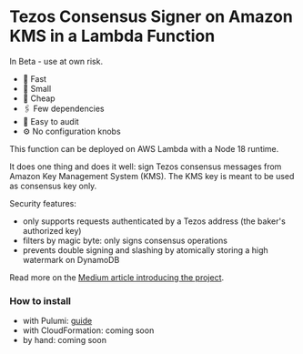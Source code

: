 # Tezos Consensus Signer on Amazon KMS in a Lambda Function

In Beta - use at own risk.

* 🏃 Fast
* 🐣 Small
* 💸 Cheap
* 🖇️ Few dependencies
* 🧐 Easy to audit
* ⚙️ No configuration knobs

This function can be deployed on AWS Lambda with a Node 18 runtime.

It does one thing and does it well: sign Tezos consensus messages from Amazon Key Management System (KMS). The KMS key is meant to be used as consensus key only.

Security features:

* only supports requests authenticated by a Tezos address (the baker's authorized key)
* filters by magic byte: only signs consensus operations
* prevents double signing and slashing by atomically storing a high watermark on DynamoDB

Read more on the [Medium article introducing the project](https://midl-dev.medium.com/tezos-consensus-signing-with-aws-lambda-dynamodb-and-kms-d6e1da85dc62).

### How to install

* with Pulumi: [guide](docs/Pulumi.md)
* with CloudFormation: coming soon
* by hand: coming soon
